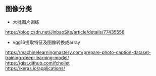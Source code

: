## 图像分类

- 大批图片训练

https://blog.csdn.net/JinbaoSite/article/details/77435558</br>

- vgg16提取特征及图像转换成array

https://machinelearningmastery.com/prepare-photo-caption-dataset-training-deep-learning-model/</br>
https://gist.github.com/fchollet</br>
https://keras.io/applications/</br>

